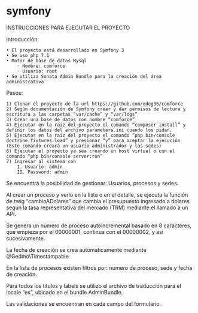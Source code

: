 symfony
========

INSTRUCCIONES PARA EJECUTAR EL PROYECTO


Introducción:

    • El proyecto está desarrollado en Symfony 3
    • Se uso php 7.1
    • Motor de base de datos Mysql
        ◦ Nombre: comforce
        ◦ Usuario: root
    • Se utiliza Sonata Admin Bundle para la creación del área administrativa

Pasos:

    1) Clonar el proyecto de la url https://github.com/odeg36/comforce
    2) Según documentación de Symfony crear y dar permisos de lectura y escritura a las carpetas “var/cache” y “var/logs”
    3) Crear una base de datos con nombre “comforce”
    4) Ejecutar en la raiz del proyecto el comando “composer install” y definir los datos del archivo parameters.ini cuando los pidan.
    5) Ejecutar en la raiz del proyecto el comando “php bin/console doctrine:fixtures:load” y presionar “y” para aceptar la ejecución  (Este comando creará un usuario administrador y las sedes)
    6) Ejecutar el proyecto ya sea creando un host virtual o con el comando “php bin/console server:run”
    7) Ingresar al sistema con
        I. Usuario: admin
        II. Password: admin


Se encuentrá la posibilidad de gestionar: Usuarios, procesos y sedes.

Al crear un proceso y verlo en la lista o en el detalle, se ejecuta la función de twig “cambioADolares” que cambia el presupuesto ingresado a dolares según la tasa representativa del mercado (TRM) mediante el llamado a un API.

Se genera un número de proceso autoincremental basado en 8 caracteres, que empieza por el 00000001, continua con el 00000002, y asi sucesivamente.

La fecha de creación se crea automaticamente mediante @Gedmo\Timestampable

En la lista de procesos existen filtros por: numero de proceso, sede y fecha de creación.

Para todos los titulos y labels se utilizo el archivo de traducción para el locale “es”, ubicado en el bundle AdminBundle.

Las validaciones se encuentran en cada campo del formulario.
